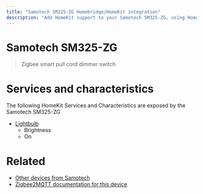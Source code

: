 ```yaml
---
title: "Samotech SM325-ZG Homebridge/HomeKit integration"
description: "Add HomeKit support to your Samotech SM325-ZG, using Homebridge, Zigbee2MQTT and homebridge-z2m."
---
```

<!---
This file has been GENERATED using src/docgen/docgen.ts
DO NOT EDIT THIS FILE MANUALLY!
-->
# Samotech SM325-ZG
> Zigbee smart pull cord dimmer switch


# Services and characteristics
The following HomeKit Services and Characteristics are exposed by
the Samotech SM325-ZG

* [Lightbulb](../../light.md)
  * Brightness
  * On


# Related
* [Other devices from Samotech](../index.md#samotech)
* [Zigbee2MQTT documentation for this device](https://www.zigbee2mqtt.io/devices/SM325-ZG.html)